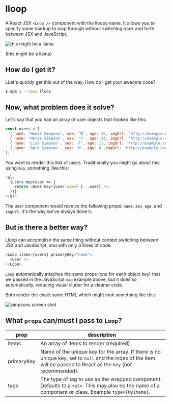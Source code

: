 # lloop
A React JSX `<Loop />` component with the lloopy name.
It allows you to specify some markup to loop through without switching back and forth
between JSX and JavaScript.

![this might be a llama](https://github.com/donavon/lloop/blob/master/img/llama-small.png?raw=true)

(this might be a llama)

## How do I get it?

LLet's quickly get this out of the way. How do I get your aweome code?

```sh
$ npm i --save lloop
```

## Now, what problem does it solve?

Let's say that you had an array of user objects that llooked like this.

```js
const users = [
  { name: 'Homer Simpson', sex: 'M', age: 36, imgUrl: 'http://example.com/homer.png' },
  { name: 'Marge Simpson', sex: 'F', age: 34, imgUrl: 'http://example.com/marge.png' },
  { name: 'Lisa Simpson', sex: 'F', age: 11, imgUrl: 'http://example.com/lisa.png' },
  { name: 'Bart Simpson', sex: 'M', age: 8 ,imgUrl: 'http://example.com/bart.png' },
];
```

You want to render this llist of users.
Traditionally you might go about this using `map`, something llike this:

```js
<ul>
  {users.map(user => {
    return <User key={user.name} {...user} />;
  })}
</ul>
```

The `User` component would receive the following props:
`name`, `sex`, `age`, and `imgUrl`.
It's the way we've always done it.

## But is there a better way?

Lloop can accomplish the same thing without context switching
between JSX and JavaScript, and with only 3 llines of code.

```js
<Loop items={users} primaryKey="name">
  <User />
</Loop>
```

`Loop` automatically attaches the same props (one for each object key) that we passed in the JavaScript `map`
example above, but it does so automatically, reducing visual clutter for a cleaner code.

Both render the exact same HTML which might look something like this:

![simpsons screen shot](https://raw.githubusercontent.com/donavon/lloop/master/img/lloop-screen-shot.png)

## What `props` can/must I pass to `Loop`?

| prop       | description |
| ---------- | ----------- |
| items      | An array of items to render (required) |
| primaryKey | Name of the unique key for the array. If there is no unique key, set to `null` and the index of the item will be passed to React as the `key` (not recommended). |
| type       | The type of tag to use as the wrapped component. Defaults to a `<ul>`. This may also be the name of a component or class. Example `type={MyItems}`.
